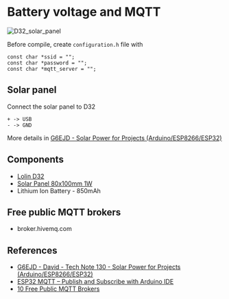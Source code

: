 # Battery voltage and MQTT

![D32_solar_panel](https://i.imgur.com/LX6w0Id.jpeg)

Before compile, create `configuration.h` file with

    const char *ssid = "";
    const char *password = "";
    const char *mqtt_server = "";

## Solar panel

Connect the solar panel to D32

    + -> USB
    - -> GND

More details in [G6EJD - Solar Power for Projects (Arduino/ESP8266/ESP32)](https://www.youtube.com/watch?v=gcbzdtRmYrM)

## Components

* [Lolin D32](https://www.wemos.cc/en/latest/d32/d32.html)
* [Solar Panel 80x100mm 1W](https://www.seeedstudio.com/1W-Solar-Panel-80X100.html)
* Lithium Ion Battery - 850mAh

## Free public MQTT brokers

* broker.hivemq.com

## References

* [G6EJD - David - Tech Note 130 - Solar Power for Projects (Arduino/ESP8266/ESP32)](https://www.youtube.com/watch?v=gcbzdtRmYrM)
* [ESP32 MQTT – Publish and Subscribe with Arduino IDE](https://randomnerdtutorials.com/esp32-mqtt-publish-subscribe-arduino-ide/)
* [10 Free Public MQTT Brokers](https://mntolia.com/10-free-public-private-mqtt-brokers-for-testing-prototyping/)
